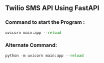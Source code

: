 ## Twilio SMS API Using FastAPI

### Command to start the Program :

```python
uvicorn main:app --reload
```

### Alternate Command:

```python
python -m uvicorn main:app --reload
```